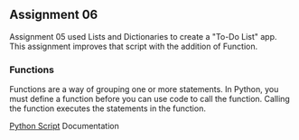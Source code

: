 ## Assignment 06

Assignment 05 used Lists and Dictionaries to create a "To-Do List" app.  
This assignment improves that script with the addition of Function. 

### Functions

Functions are a way of grouping one or more statements. In Python, you must define a function before you can use code to call the function. Calling the function executes the statements in the function.


[Python Script](https://github.com/jaytreelove/IntroToProg-Python-Mod06/blob/master/assignment06.py)
Documentation
